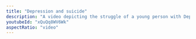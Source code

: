 ```yaml
---
title: "Depression and suicide"
description: "A video depicting the struggle of a young person with Depression. This video has been acted in and created by interns of psychology."
youtubeId: "xQuQq8WV6Wk"
aspectRatio: "video"
---
```

